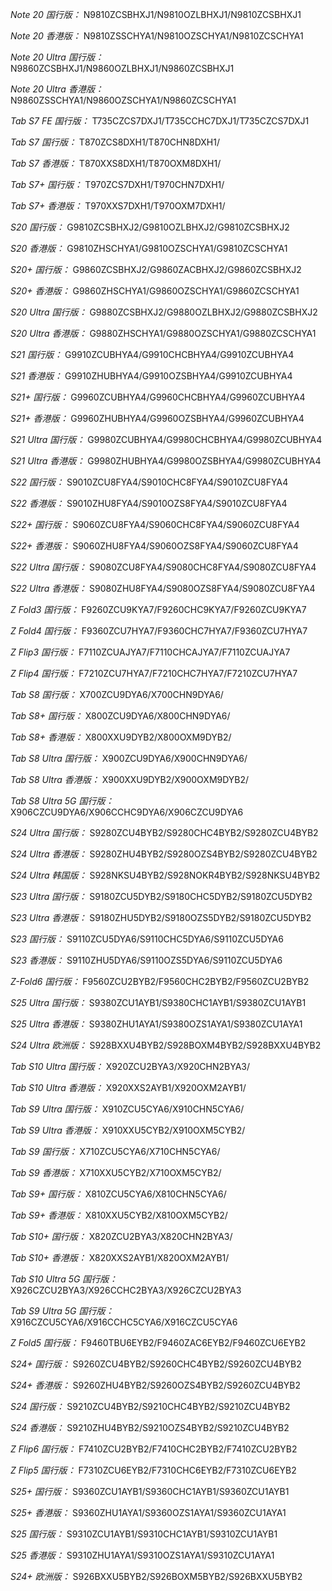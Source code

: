 *Note 20 国行版：*
N9810ZCSBHXJ1/N9810OZLBHXJ1/N9810ZCSBHXJ1

*Note 20 香港版：*
N9810ZSSCHYA1/N9810OZSCHYA1/N9810ZCSCHYA1

*Note 20 Ultra 国行版：*
N9860ZCSBHXJ1/N9860OZLBHXJ1/N9860ZCSBHXJ1

*Note 20 Ultra 香港版：*
N9860ZSSCHYA1/N9860OZSCHYA1/N9860ZCSCHYA1

*Tab S7 FE 国行版：*
T735CZCS7DXJ1/T735CCHC7DXJ1/T735CZCS7DXJ1

*Tab S7 国行版：*
T870ZCS8DXH1/T870CHN8DXH1/

*Tab S7 香港版：*
T870XXS8DXH1/T870OXM8DXH1/

*Tab S7+ 国行版：*
T970ZCS7DXH1/T970CHN7DXH1/

*Tab S7+ 香港版：*
T970XXS7DXH1/T970OXM7DXH1/

*S20 国行版：*
G9810ZCSBHXJ2/G9810OZLBHXJ2/G9810ZCSBHXJ2

*S20 香港版：*
G9810ZHSCHYA1/G9810OZSCHYA1/G9810ZCSCHYA1

*S20+ 国行版：*
G9860ZCSBHXJ2/G9860ZACBHXJ2/G9860ZCSBHXJ2

*S20+ 香港版：*
G9860ZHSCHYA1/G9860OZSCHYA1/G9860ZCSCHYA1

*S20 Ultra 国行版：*
G9880ZCSBHXJ2/G9880OZLBHXJ2/G9880ZCSBHXJ2

*S20 Ultra 香港版：*
G9880ZHSCHYA1/G9880OZSCHYA1/G9880ZCSCHYA1

*S21 国行版：*
G9910ZCUBHYA4/G9910CHCBHYA4/G9910ZCUBHYA4

*S21 香港版：*
G9910ZHUBHYA4/G9910OZSBHYA4/G9910ZCUBHYA4

*S21+ 国行版：*
G9960ZCUBHYA4/G9960CHCBHYA4/G9960ZCUBHYA4

*S21+ 香港版：*
G9960ZHUBHYA4/G9960OZSBHYA4/G9960ZCUBHYA4

*S21 Ultra 国行版：*
G9980ZCUBHYA4/G9980CHCBHYA4/G9980ZCUBHYA4

*S21 Ultra 香港版：*
G9980ZHUBHYA4/G9980OZSBHYA4/G9980ZCUBHYA4

*S22 国行版：*
S9010ZCU8FYA4/S9010CHC8FYA4/S9010ZCU8FYA4

*S22 香港版：*
S9010ZHU8FYA4/S9010OZS8FYA4/S9010ZCU8FYA4

*S22+ 国行版：*
S9060ZCU8FYA4/S9060CHC8FYA4/S9060ZCU8FYA4

*S22+ 香港版：*
S9060ZHU8FYA4/S9060OZS8FYA4/S9060ZCU8FYA4

*S22 Ultra 国行版：*
S9080ZCU8FYA4/S9080CHC8FYA4/S9080ZCU8FYA4

*S22 Ultra 香港版：*
S9080ZHU8FYA4/S9080OZS8FYA4/S9080ZCU8FYA4

*Z Fold3 国行版：*
F9260ZCU9KYA7/F9260CHC9KYA7/F9260ZCU9KYA7

*Z Fold4 国行版：*
F9360ZCU7HYA7/F9360CHC7HYA7/F9360ZCU7HYA7

*Z Flip3 国行版：*
F7110ZCUAJYA7/F7110CHCAJYA7/F7110ZCUAJYA7

*Z Flip4 国行版：*
F7210ZCU7HYA7/F7210CHC7HYA7/F7210ZCU7HYA7

*Tab S8 国行版：*
X700ZCU9DYA6/X700CHN9DYA6/

*Tab S8+ 国行版：*
X800ZCU9DYA6/X800CHN9DYA6/

*Tab S8+ 香港版：*
X800XXU9DYB2/X800OXM9DYB2/

*Tab S8 Ultra 国行版：*
X900ZCU9DYA6/X900CHN9DYA6/

*Tab S8 Ultra 香港版：*
X900XXU9DYB2/X900OXM9DYB2/

*Tab S8 Ultra 5G 国行版：*
X906CZCU9DYA6/X906CCHC9DYA6/X906CZCU9DYA6

*S24 Ultra 国行版：*
S9280ZCU4BYB2/S9280CHC4BYB2/S9280ZCU4BYB2

*S24 Ultra 香港版：*
S9280ZHU4BYB2/S9280OZS4BYB2/S9280ZCU4BYB2

*S24 Ultra 韩国版：*
S928NKSU4BYB2/S928NOKR4BYB2/S928NKSU4BYB2

*S23 Ultra 国行版：*
S9180ZCU5DYB2/S9180CHC5DYB2/S9180ZCU5DYB2

*S23 Ultra 香港版：*
S9180ZHU5DYB2/S9180OZS5DYB2/S9180ZCU5DYB2

*S23 国行版：*
S9110ZCU5DYA6/S9110CHC5DYA6/S9110ZCU5DYA6

*S23 香港版：*
S9110ZHU5DYA6/S9110OZS5DYA6/S9110ZCU5DYA6

*Z-Fold6 国行版：*
F9560ZCU2BYB2/F9560CHC2BYB2/F9560ZCU2BYB2

*S25 Ultra 国行版：*
S9380ZCU1AYB1/S9380CHC1AYB1/S9380ZCU1AYB1

*S25 Ultra 香港版：*
S9380ZHU1AYA1/S9380OZS1AYA1/S9380ZCU1AYA1

*S24 Ultra 欧洲版：*
S928BXXU4BYB2/S928BOXM4BYB2/S928BXXU4BYB2

*Tab S10 Ultra 国行版：*
X920ZCU2BYA3/X920CHN2BYA3/

*Tab S10 Ultra 香港版：*
X920XXS2AYB1/X920OXM2AYB1/

*Tab S9 Ultra 国行版：*
X910ZCU5CYA6/X910CHN5CYA6/

*Tab S9 Ultra 香港版：*
X910XXU5CYB2/X910OXM5CYB2/

*Tab S9  国行版：*
X710ZCU5CYA6/X710CHN5CYA6/

*Tab S9  香港版：*
X710XXU5CYB2/X710OXM5CYB2/

*Tab S9+ 国行版：*
X810ZCU5CYA6/X810CHN5CYA6/

*Tab S9+ 香港版：*
X810XXU5CYB2/X810OXM5CYB2/

*Tab S10+ 国行版：*
X820ZCU2BYA3/X820CHN2BYA3/

*Tab S10+ 香港版：*
X820XXS2AYB1/X820OXM2AYB1/

*Tab S10 Ultra 5G 国行版：*
X926CZCU2BYA3/X926CCHC2BYA3/X926CZCU2BYA3

*Tab S9 Ultra 5G 国行版：*
X916CZCU5CYA6/X916CCHC5CYA6/X916CZCU5CYA6

*Z Fold5 国行版：*
F9460TBU6EYB2/F9460ZAC6EYB2/F9460ZCU6EYB2

*S24+ 国行版：*
S9260ZCU4BYB2/S9260CHC4BYB2/S9260ZCU4BYB2

*S24+ 香港版：*
S9260ZHU4BYB2/S9260OZS4BYB2/S9260ZCU4BYB2

*S24 国行版：*
S9210ZCU4BYB2/S9210CHC4BYB2/S9210ZCU4BYB2

*S24 香港版：*
S9210ZHU4BYB2/S9210OZS4BYB2/S9210ZCU4BYB2

*Z Flip6 国行版：*
F7410ZCU2BYB2/F7410CHC2BYB2/F7410ZCU2BYB2

*Z Flip5 国行版：*
F7310ZCU6EYB2/F7310CHC6EYB2/F7310ZCU6EYB2

*S25+ 国行版：*
S9360ZCU1AYB1/S9360CHC1AYB1/S9360ZCU1AYB1

*S25+ 香港版：*
S9360ZHU1AYA1/S9360OZS1AYA1/S9360ZCU1AYA1

*S25 国行版：*
S9310ZCU1AYB1/S9310CHC1AYB1/S9310ZCU1AYB1

*S25 香港版：*
S9310ZHU1AYA1/S9310OZS1AYA1/S9310ZCU1AYA1

*S24+ 欧洲版：*
S926BXXU5BYB2/S926BOXM5BYB2/S926BXXU5BYB2

